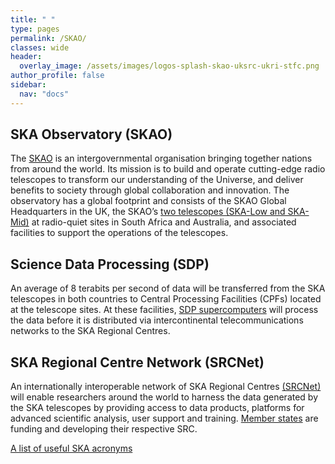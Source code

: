 ```yaml
---
title: " "
type: pages
permalink: /SKAO/
classes: wide
header:
  overlay_image: /assets/images/logos-splash-skao-uksrc-ukri-stfc.png
author_profile: false
sidebar: 
  nav: "docs"
---
```

## SKA Observatory (SKAO) ##
The [SKAO](https://www.skao.int/) is an intergovernmental organisation bringing together nations from around the world. Its mission is to build and operate cutting-edge radio telescopes to transform our understanding of the Universe, and deliver benefits to society through global collaboration and innovation. The observatory has a global footprint and consists of the SKAO Global Headquarters in the UK, the SKAO’s [two telescopes (SKA-Low and SKA-Mid)](https://www.skao.int/en/explore/telescopes) at radio-quiet sites in South Africa and Australia, and associated facilities to support the operations of the telescopes.

## Science Data Processing (SDP) ##
An average of 8 terabits per second of data will be transferred from the SKA telescopes in both countries to Central Processing Facilities (CPFs) located at the telescope sites. At these facilities, [SDP supercomputers](https://www.skao.int/en/explore/big-data) will process the data before it is distributed via intercontinental telecommunications networks to the SKA Regional Centres.

## SKA Regional Centre Network (SRCNet) ## 
An internationally interoperable network of SKA Regional Centres [(SRCNet)](https://www.skao.int/en/explore/big-data/362/ska-regional-centres) will enable researchers around the world to harness the data generated by the SKA telescopes by providing access to data products, platforms for advanced scientific analysis, user support and training. [Member states](https://www.skao.int/en/partners/skao-members) are funding and developing their respective SRC. 

[A list of useful SKA acronyms](https://www.ukri.org/publications/useful-ska-acronyms/)
